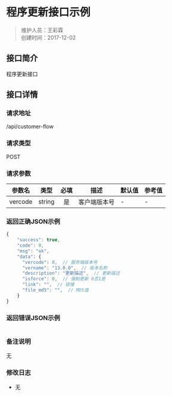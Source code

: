 # 程序更新接口示例
>维护人员：王彩霖  
>创建时间：2017-12-02

## 接口简介
程序更新接口  

## 接口详情

### 请求地址
/api/customer-flow

### 请求类型
POST

### 请求参数
| 参数名 | 类型 | 必填 | 描述 | 默认值 | 参考值 |
| --- | :---: | :---: | --- | --- | --- |
| vercode | string | 是 | 客户端版本号 | - | - |

### 返回正确JSON示例
```javascript
{
    "success": true,
    "code": 0,
    "msg": "ok",
    "data": {
      "vercode": 0,  // 服务端版本号
      "vername": "13.0.0",  // 版本名称
      "description": "更新描述",  // 更新描述
      "isforce": 0,  // 强制更新 0否1是
      "link": "",  // 链接
      "file_md5": "",  // MD5值
    }
}
```
### 返回错误JSON示例
```javascript

```

### 备注说明
无

### 修改日志
- 无

